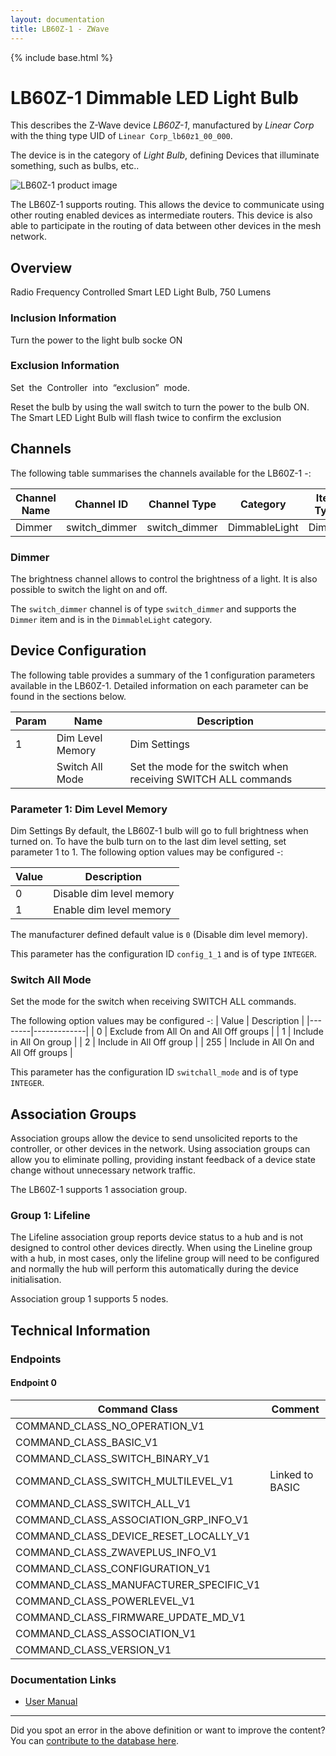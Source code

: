 ```yaml
---
layout: documentation
title: LB60Z-1 - ZWave
---
```


{% include base.html %}

# LB60Z-1 Dimmable LED Light Bulb
This describes the Z-Wave device *LB60Z-1*, manufactured by *Linear Corp* with the thing type UID of ```Linear Corp_lb60z1_00_000```.

The device is in the category of *Light Bulb*, defining Devices that illuminate something, such as bulbs, etc..

![LB60Z-1 product image](https://opensmarthouse.org/assets/zwave/attachments/8/Linear-LB60Z-1.jpg)


The LB60Z-1 supports routing. This allows the device to communicate using other routing enabled devices as intermediate routers.  This device is also able to participate in the routing of data between other devices in the mesh network.

## Overview

Radio Frequency Controlled Smart LED Light Bulb, 750 Lumens

### Inclusion Information

Turn the power to the light bulb socke ON

### Exclusion Information

Set  the  Controller  into  “exclusion”  mode.

Reset the bulb by using the wall switch to turn the power to the bulb ON. The Smart LED Light Bulb will flash twice to confirm the exclusion

## Channels

The following table summarises the channels available for the LB60Z-1 -:

| Channel Name | Channel ID | Channel Type | Category | Item Type |
|--------------|------------|--------------|----------|-----------|
| Dimmer | switch_dimmer | switch_dimmer | DimmableLight | Dimmer | 

### Dimmer
The brightness channel allows to control the brightness of a light.
            It is also possible to switch the light on and off.

The ```switch_dimmer``` channel is of type ```switch_dimmer``` and supports the ```Dimmer``` item and is in the ```DimmableLight``` category.



## Device Configuration

The following table provides a summary of the 1 configuration parameters available in the LB60Z-1.
Detailed information on each parameter can be found in the sections below.

| Param | Name  | Description |
|-------|-------|-------------|
| 1 | Dim Level Memory | Dim Settings |
|  | Switch All Mode | Set the mode for the switch when receiving SWITCH ALL commands |

### Parameter 1: Dim Level Memory

Dim Settings
By default, the LB60Z-1 bulb will go to full brightness when turned on. To have the bulb turn on to the last dim level setting, set parameter 1 to 1.
The following option values may be configured -:

| Value  | Description |
|--------|-------------|
| 0 | Disable dim level memory |
| 1 | Enable dim level memory |

The manufacturer defined default value is ```0``` (Disable dim level memory).

This parameter has the configuration ID ```config_1_1``` and is of type ```INTEGER```.

### Switch All Mode

Set the mode for the switch when receiving SWITCH ALL commands.

The following option values may be configured -:
| Value  | Description |
|--------|-------------|
| 0 | Exclude from All On and All Off groups |
| 1 | Include in All On group |
| 2 | Include in All Off group |
| 255 | Include in All On and All Off groups |

This parameter has the configuration ID ```switchall_mode``` and is of type ```INTEGER```.


## Association Groups

Association groups allow the device to send unsolicited reports to the controller, or other devices in the network. Using association groups can allow you to eliminate polling, providing instant feedback of a device state change without unnecessary network traffic.

The LB60Z-1 supports 1 association group.

### Group 1: Lifeline

The Lifeline association group reports device status to a hub and is not designed to control other devices directly. When using the Lineline group with a hub, in most cases, only the lifeline group will need to be configured and normally the hub will perform this automatically during the device initialisation.

Association group 1 supports 5 nodes.

## Technical Information

### Endpoints

#### Endpoint 0

| Command Class | Comment |
|---------------|---------|
| COMMAND_CLASS_NO_OPERATION_V1| |
| COMMAND_CLASS_BASIC_V1| |
| COMMAND_CLASS_SWITCH_BINARY_V1| |
| COMMAND_CLASS_SWITCH_MULTILEVEL_V1| Linked to BASIC|
| COMMAND_CLASS_SWITCH_ALL_V1| |
| COMMAND_CLASS_ASSOCIATION_GRP_INFO_V1| |
| COMMAND_CLASS_DEVICE_RESET_LOCALLY_V1| |
| COMMAND_CLASS_ZWAVEPLUS_INFO_V1| |
| COMMAND_CLASS_CONFIGURATION_V1| |
| COMMAND_CLASS_MANUFACTURER_SPECIFIC_V1| |
| COMMAND_CLASS_POWERLEVEL_V1| |
| COMMAND_CLASS_FIRMWARE_UPDATE_MD_V1| |
| COMMAND_CLASS_ASSOCIATION_V1| |
| COMMAND_CLASS_VERSION_V1| |

### Documentation Links

* [User Manual](https://www.opensmarthouse.org/zwavedatabase/8/LB60Z-install.pdf)

---

Did you spot an error in the above definition or want to improve the content?
You can [contribute to the database here](https://www.opensmarthouse.org/zwavedatabase/8).
